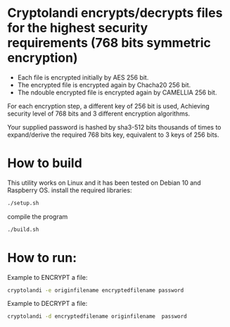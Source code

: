 # Cryptolandi encrypts/decrypts files for the highest security requirements (768 bits symmetric encryption)

- Each file is encrypted initially by AES 256 bit.
- The encrypted file  is encrypted again by Chacha20 256 bit.
- The ndouble encrypted file is encrypted again by CAMELLIA 256 bit.

For each encryption step, a different key of 256 bit is used, Achieving security level of 768 bits and 3 different encryption algorithms.

Your supplied password is hashed by sha3-512 bits thousands of times to expand/derive the required 768 bits key, equivalent to 3 keys of 256 bits.

# How to build
This utility works on Linux and it has been tested on Debian 10 and Raspberry OS.
install the required libraries:
```bash 
./setup.sh
```  
compile the program
```bash
./build.sh
```  
# How to run:
Example to ENCRYPT a file: 
```bash
cryptolandi -e originfilename encryptedfilename password
```  

Example to DECRYPT a file: 

```bash
cryptolandi -d encryptedfilename originfilename  password
```  



